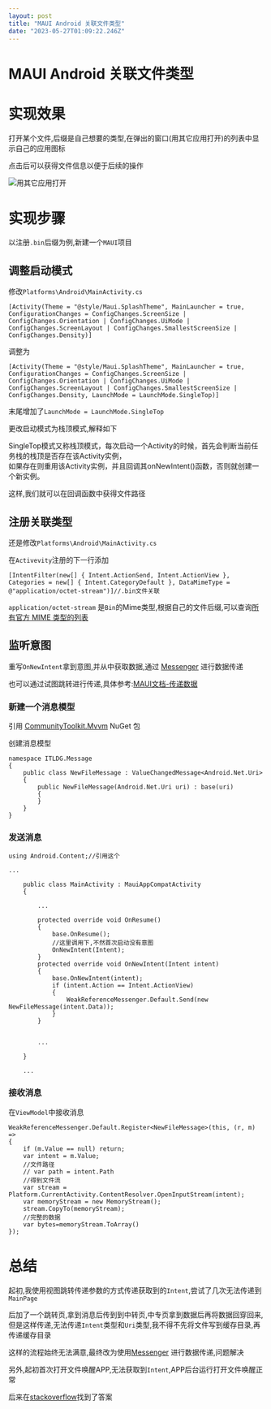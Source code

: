 ```yaml
---
layout: post
title: "MAUI Android 关联文件类型"
date: "2023-05-27T01:09:22.246Z"
---
```

MAUI Android 关联文件类型
===================

实现效果
====

打开某个文件,后缀是自己想要的类型,在弹出的窗口(用其它应用打开)的列表中显示自己的应用图标

点击后可以获得文件信息以便于后续的操作

![用其它应用打开](https://img2023.cnblogs.com/blog/704808/202305/704808-20230526160048380-464073965.png)

实现步骤
====

以注册`.bin`后缀为例,新建一个`MAUI`项目

调整启动模式
------

修改`Platforms\Android\MainActivity.cs`

    [Activity(Theme = "@style/Maui.SplashTheme", MainLauncher = true, ConfigurationChanges = ConfigChanges.ScreenSize | ConfigChanges.Orientation | ConfigChanges.UiMode | ConfigChanges.ScreenLayout | ConfigChanges.SmallestScreenSize | ConfigChanges.Density)]
    

调整为

    [Activity(Theme = "@style/Maui.SplashTheme", MainLauncher = true, ConfigurationChanges = ConfigChanges.ScreenSize | ConfigChanges.Orientation | ConfigChanges.UiMode | ConfigChanges.ScreenLayout | ConfigChanges.SmallestScreenSize | ConfigChanges.Density, LaunchMode = LaunchMode.SingleTop)]
    

末尾增加了`LaunchMode = LaunchMode.SingleTop`

更改启动模式为栈顶模式,解释如下

SingleTop模式又称栈顶模式，每次启动一个Activity的时候，首先会判断当前任务栈的栈顶是否存在该Activity实例，  
如果存在则重用该Activity实例，并且回调其onNewIntent()函数，否则就创建一个新实例。

这样,我们就可以在回调函数中获得文件路径

注册关联类型
------

还是修改`Platforms\Android\MainActivity.cs`

在`Activevity`注册的下一行添加

    [IntentFilter(new[] { Intent.ActionSend, Intent.ActionView }, Categories = new[] { Intent.CategoryDefault }, DataMimeType = @"application/octet-stream")]//.bin文件关联
    

`application/octet-stream` 是`Bin`的Mime类型,根据自己的文件后缀,可以查询[所有官方 MIME 类型的列表](https://www.iana.org/assignments/media-types/media-types.xhtml)

监听意图
----

重写`OnNewIntent`拿到意图,并从中获取数据,通过 [Messenger](https://learn.microsoft.com/zh-cn/dotnet/communitytoolkit/mvvm/messenger) 进行数据传递

也可以通过试图跳转进行传递,具体参考:[MAUI文档-传递数据](https://learn.microsoft.com/zh-cn/dotnet/maui/fundamentals/shell/navigation#pass-data)

### 新建一个消息模型

引用 [CommunityToolkit.Mvvm](https://www.nuget.org/packages/CommunityToolkit.Mvvm) NuGet 包

创建消息模型

    namespace ITLDG.Message
    {
        public class NewFileMessage : ValueChangedMessage<Android.Net.Uri>
        {
            public NewFileMessage(Android.Net.Uri uri) : base(uri)
            {
            }
        }
    }
    
    

### 发送消息

    using Android.Content;//引用这个
    
    ...
    
    	public class MainActivity : MauiAppCompatActivity
        {
    	
    		...
    	
            protected override void OnResume()
            {
                base.OnResume();
                //这里调用下,不然首次启动没有意图
                OnNewIntent(Intent);
            }
            protected override void OnNewIntent(Intent intent)
            {
                base.OnNewIntent(intent);
                if (intent.Action == Intent.ActionView)
                {
                    WeakReferenceMessenger.Default.Send(new NewFileMessage(intent.Data));
                }
            }
    		
    		
    		...
    		
        }
    	
    	...
    	
    

### 接收消息

在`ViewModel`中接收消息

    WeakReferenceMessenger.Default.Register<NewFileMessage>(this, (r, m) =>
    {
        if (m.Value == null) return;
        var intent = m.Value;
        //文件路径
        // var path = intent.Path
        //得到文件流
        var stream = Platform.CurrentActivity.ContentResolver.OpenInputStream(intent);
        var memoryStream = new MemoryStream();
        stream.CopyTo(memoryStream);
        //完整的数据
        var bytes=memoryStream.ToArray()
    });
    

总结
==

起初,我使用视图跳转传递参数的方式传递获取到的`Intent`,尝试了几次无法传递到`MainPage`

后加了一个跳转页,拿到消息后传到到中转页,中专页拿到数据后再将数据回穿回来,但是这样传递,无法传递`Intent`类型和`Uri`类型,我不得不先将文件写到缓存目录,再传递缓存目录

这样的流程始终无法满意,最终改为使用[Messenger](https://learn.microsoft.com/zh-cn/dotnet/communitytoolkit/mvvm/messenger) 进行数据传递,问题解决

另外,起初首次打开文件唤醒APP,无法获取到`Intent`,APP后台运行打开文件唤醒正常

后来在[stackoverflow](https://stackoverflow.com/questions/72686426/android-deep-linking-intents-support-in-net-maui/72696842)找到了答案